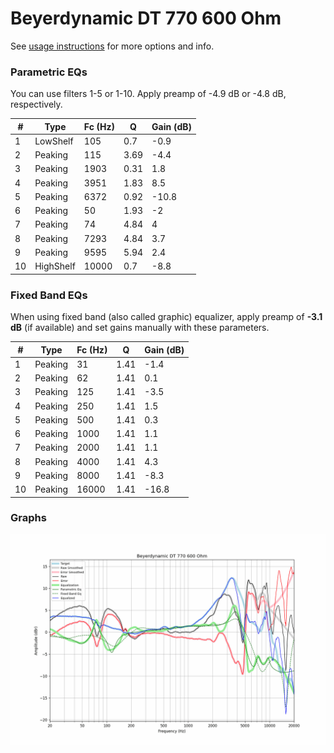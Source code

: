 # Beyerdynamic DT 770 600 Ohm
See [usage instructions](https://github.com/jaakkopasanen/AutoEq#usage) for more options and info.

### Parametric EQs
You can use filters 1-5 or 1-10. Apply preamp of -4.9 dB or -4.8 dB, respectively.

|   # | Type      |   Fc (Hz) |    Q |   Gain (dB) |
|-----|-----------|-----------|------|-------------|
|   1 | LowShelf  |       105 | 0.7  |        -0.9 |
|   2 | Peaking   |       115 | 3.69 |        -4.4 |
|   3 | Peaking   |      1903 | 0.31 |         1.8 |
|   4 | Peaking   |      3951 | 1.83 |         8.5 |
|   5 | Peaking   |      6372 | 0.92 |       -10.8 |
|   6 | Peaking   |        50 | 1.93 |        -2   |
|   7 | Peaking   |        74 | 4.84 |         4   |
|   8 | Peaking   |      7293 | 4.84 |         3.7 |
|   9 | Peaking   |      9595 | 5.94 |         2.4 |
|  10 | HighShelf |     10000 | 0.7  |        -8.8 |

### Fixed Band EQs
When using fixed band (also called graphic) equalizer, apply preamp of **-3.1 dB** (if available) and set gains manually with these parameters.

|   # | Type    |   Fc (Hz) |    Q |   Gain (dB) |
|-----|---------|-----------|------|-------------|
|   1 | Peaking |        31 | 1.41 |        -1.4 |
|   2 | Peaking |        62 | 1.41 |         0.1 |
|   3 | Peaking |       125 | 1.41 |        -3.5 |
|   4 | Peaking |       250 | 1.41 |         1.5 |
|   5 | Peaking |       500 | 1.41 |         0.3 |
|   6 | Peaking |      1000 | 1.41 |         1.1 |
|   7 | Peaking |      2000 | 1.41 |         1.1 |
|   8 | Peaking |      4000 | 1.41 |         4.3 |
|   9 | Peaking |      8000 | 1.41 |        -8.3 |
|  10 | Peaking |     16000 | 1.41 |       -16.8 |

### Graphs
![](./Beyerdynamic%20DT%20770%20600%20Ohm.png)
